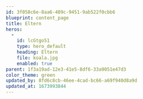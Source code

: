 ```yaml
---
id: 3f058c6e-8aa6-409c-9451-9ab522f0cbb6
blueprint: content_page
title: Eltern
heros:
  -
    id: lcGtgo51
    type: hero_default
    heading: Eltern
    file: koala.jpg
    enabled: true
parent: 1f3a19ad-12e3-41e5-8df6-33a9051e47d3
color_theme: green
updated_by: 8fd6c8cb-46ee-4cad-bc66-a69f940d8a9d
updated_at: 1673993844
---
```

